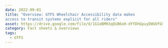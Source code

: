```yaml
---
date: 2022-09-01
title: "Overview: GTFS Wheelchair Accessibility data makes
access to transit systems explicit for all riders"
asset: https://drive.google.com/file/d/1G1eBMR3qOiB6oH-dYfDhGpuyEWUUfGSj/view?usp=share_link
category: Fact sheets & overviews
tags:
  - GTFS
---
```


